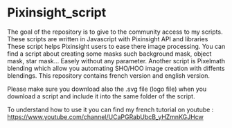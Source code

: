 # Pixinsight_script
The goal of the repository is to give to the community access to my scripts.
These scripts are written in Javascript with Pixinsight API and libraries
These script helps Pixinsight users to ease there image processing.
You can find a script about creating some masks such background mask, object mask, star mask... Easely without any parameter.
Another script is Pixelmath blending which allow you automating SHO/HOO image creation with diffents blendings.
This repository contains french version and english version.

Please make sure you download also the .svg file (logo file) when you download a script and include it into the same folder of the script.

To understand how to use it you can find my french tutorial on youtube : https://www.youtube.com/channel/UCaPGRabUbcB_yHZmnKGJHcw
